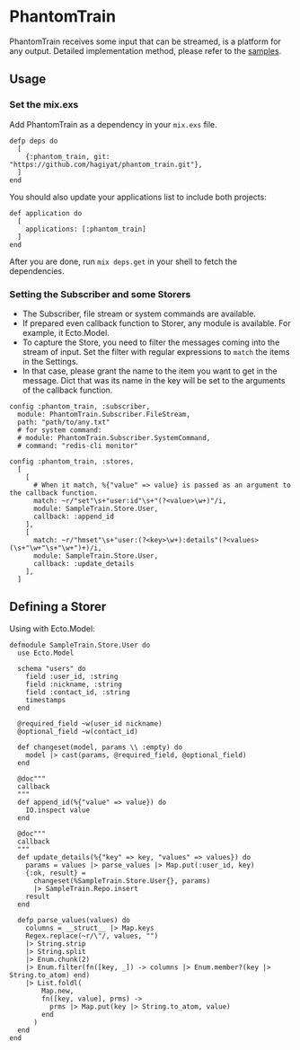 PhantomTrain
============

PhantomTrain receives some input that can be streamed, is a platform for any output.
Detailed implementation method, please refer to the [samples](https://github.com/hagiyat/phantom_train_samples).

## Usage

### Set the mix.exs

Add PhantomTrain as a dependency in your `mix.exs` file.

```
defp deps do
  [
    {:phantom_train, git: "https://github.com/hagiyat/phantom_train.git"},
  ]
end
```

You should also update your applications list to include both projects:

```
def application do
  [
    applications: [:phantom_train]
  ]
end
```

After you are done, run `mix deps.get` in your shell to fetch the dependencies.

### Setting the Subscriber and some Storers

- The Subscriber, file stream or system commands are available.
- If prepared even callback function to Storer, any module is available.
For example, it Ecto.Model.
- To capture the Store, you need to filter the messages coming into the stream of input. Set the filter with regular expressions to `match` the items in the Settings.
- In that case, please grant the name to the item you want to get in the message. Dict that was its name in the key will be set to the arguments of the callback function.

```
config :phantom_train, :subscriber,
  module: PhantomTrain.Subscriber.FileStream,
  path: "path/to/any.txt"
  # for system command:
  # module: PhantomTrain.Subscriber.SystemCommand,
  # command: "redis-cli monitor"

config :phantom_train, :stores,
  [
    [
      # When it match, %{"value" => value} is passed as an argument to the callback function.
      match: ~r/"set"\s+"user:id"\s+"(?<value>\w+)"/i,
      module: SampleTrain.Store.User,
      callback: :append_id
    ],
    [
      match: ~r/"hmset"\s+"user:(?<key>\w+):details"(?<values>(\s+"\w+"\s+"\w+")+)/i,
      module: SampleTrain.Store.User,
      callback: :update_details
    ],
  ]
```

## Defining a Storer

Using with Ecto.Model:

```
defmodule SampleTrain.Store.User do
  use Ecto.Model

  schema "users" do
    field :user_id, :string
    field :nickname, :string
    field :contact_id, :string
    timestamps
  end

  @required_field ~w(user_id nickname)
  @optional_field ~w(contact_id)

  def changeset(model, params \\ :empty) do
    model |> cast(params, @required_field, @optional_field)
  end

  @doc"""
  callback
  """
  def append_id(%{"value" => value}) do
    IO.inspect value
  end

  @doc"""
  callback
  """
  def update_details(%{"key" => key, "values" => values}) do
    params = values |> parse_values |> Map.put(:user_id, key)
    {:ok, result} =
      changeset(%SampleTrain.Store.User{}, params)
      |> SampleTrain.Repo.insert
    result
  end

  defp parse_values(values) do
    columns = __struct__ |> Map.keys
    Regex.replace(~r/\"/, values, "")
    |> String.strip
    |> String.split
    |> Enum.chunk(2)
    |> Enum.filter(fn([key, _]) -> columns |> Enum.member?(key |> String.to_atom) end)
    |> List.foldl(
        Map.new,
        fn([key, value], prms) ->
          prms |> Map.put(key |> String.to_atom, value)
        end
      )
  end
end
```
